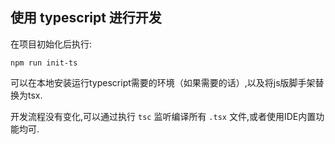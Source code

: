 ## 使用 typescript 进行开发

在项目初始化后执行:

````
npm run init-ts
````

可以在本地安装运行typescript需要的环境（如果需要的话）,以及将js版脚手架替换为tsx.

开发流程没有变化,可以通过执行 `tsc` 监听编译所有 `.tsx` 文件,或者使用IDE内置功能均可.